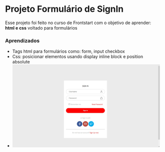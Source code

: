 # Projeto Formulário de SignIn

Esse projeto foi feito no curso de Frontstart com o objetivo de aprender: **html e css** voltado para formulários
### Aprendizados 
- Tags html para formulários como: form, input checkbox
- Css: posicionar elementos usando display inline block e position absolute
- ![enter image description here](https://github.com/GUILHERMEDEZAN/first-commit/blob/main/assents/SignIn.jpeg?raw=true)
